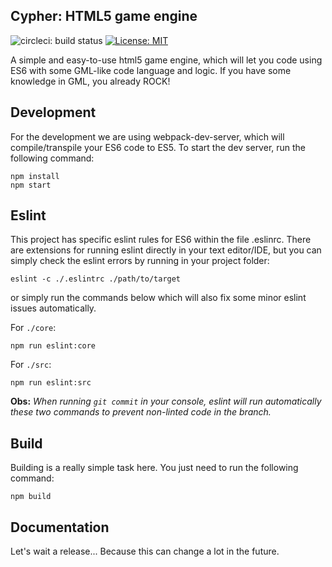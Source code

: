 ## Cypher: HTML5 game engine ##

![circleci: build status](https://circleci.com/gh/williammustaffa/cypher.png?style=shield) [![License: MIT](https://img.shields.io/badge/License-MIT-yellow.svg)](https://opensource.org/licenses/MIT)

A simple and easy-to-use html5 game engine, which will let you code using ES6 with some GML-like code language and logic.
If you have some knowledge in GML, you already ROCK!

## Development ##
For the development we are using webpack-dev-server, which will compile/transpile your ES6 code to ES5.
To start the dev server, run the following command:
```
npm install
npm start
```
## Eslint
This project has specific eslint rules for ES6 within the file .eslinrc.
There are extensions for running eslint directly in your text editor/IDE, but you can simply check the eslint errors by running in your project folder:
```
eslint -c ./.eslintrc ./path/to/target
```

or simply run the commands below which will also fix some minor eslint issues automatically.

For `./core`:
```
npm run eslint:core
```

For `./src`:
```
npm run eslint:src
```

**Obs:** _When running `git commit` in your console, eslint will run automatically these two commands to prevent non-linted code in the branch._

## Build ##
Building is a really simple task here. 
You just need to run the following command:
```
npm build
```

## Documentation ##
Let's wait a release... Because this can change a lot in the future.